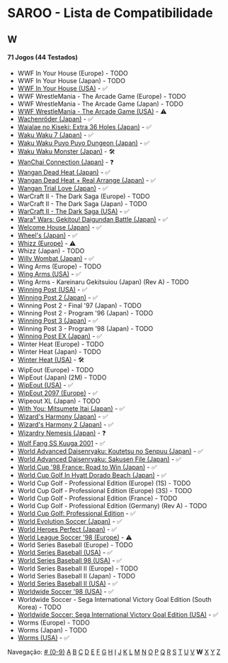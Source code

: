 # SAROO - Lista de Compatibilidade

## W

#### 71 Jogos (44 Testados)

- WWF In Your House (Europe) - TODO
- WWF In Your House (Japan) - TODO
- [WWF In Your House (USA)](../../../Regions/Retails/USA/T-8126H/01/README.md) - :white_check_mark:
- WWF WrestleMania - The Arcade Game (Europe) - TODO
- WWF WrestleMania - The Arcade Game (Japan) - TODO
- [WWF WrestleMania - The Arcade Game (USA)](../../../Regions/Retails/USA/T-8112H/01/README.md) - :warning:
- [Wachenröder (Japan)](../../../Regions/Retails/Japan/GS-9183/01/README.md) - :white_check_mark:
- [Waialae no Kiseki: Extra 36 Holes (Japan)](../../../Regions/Retails/Japan/T-11402G/01/README.md) - :white_check_mark:
- [Waku Waku 7 (Japan)](../../../Regions/Retails/Japan/T-1515G/01/README.md) - :white_check_mark:
- [Waku Waku Puyo Puyo Dungeon (Japan)](../../../Regions/Retails/Japan/T-6608G/01/README.md) - :white_check_mark:
- [Waku Waku Monster (Japan)](../../../Regions/Retails/Japan/T-16608G/01/README.md) - :hammer_and_wrench:
- [WanChai Connection (Japan)](../../../Regions/Retails/Japan/GS-9007/01/README.md) - :question:
- [Wangan Dead Heat (Japan)](../../../Regions/Retails/Japan/T-9102G/01/README.md) - :white_check_mark:
- [Wangan Dead Heat + Real Arrange (Japan)](../../../Regions/Retails/Japan/T-9103G/01/README.md) - :white_check_mark:
- [Wangan Trial Love (Japan)](../../../Regions/Retails/Japan/T-9110G/01/README.md) - :white_check_mark:
- WarCraft II - The Dark Saga (Europe) - TODO
- WarCraft II - The Dark Saga (Japan) - TODO
- [WarCraft II - The Dark Saga (USA)](../../../Regions/Retails/USA/T-5023H/01/README.md) - :white_check_mark:
- [Wara² Wars: Gekitou! Daigundan Battle (Japan)](../../../Regions/Retails/Japan/T-21507G/01/README.md) - :white_check_mark:
- [Welcome House (Japan)](../../../Regions/Retails/Japan/T-15027G/01/README.md) - :white_check_mark:
- [Wheel's (Japan)](../../../Regions/Retails/Japan/610609201/01/README.md) - :white_check_mark:
- [Whizz (Europe)](../../../Regions/Retails/Europe/T-9515H-50/01/README.md) - :warning:
- Whizz (Japan) - TODO
- [Willy Wombat (Japan)](../../../Regions/Retails/Japan/T-14306G/01/README.md) - :white_check_mark:
- Wing Arms (Europe) - TODO
- [Wing Arms (USA)](../../../Regions/Retails/USA/MK-81024/01/README.md) - :white_check_mark:
- Wing Arms - Kareinaru Gekitsuiou (Japan) (Rev A) - TODO
- [Winning Post (USA)](../../../Regions/Retails/USA/T-7602H/01/README.md) - :white_check_mark:
- [Winning Post 2 (Japan)](../../../Regions/Retails/Japan/T-7612G/01/README.md) - :white_check_mark:
- Winning Post 2 - Final '97 (Japan) - TODO
- Winning Post 2 - Program '96 (Japan) - TODO
- [Winning Post 3 (Japan)](../../../Regions/Retails/Japan/T-7660G/01/README.md) - :white_check_mark:
- Winning Post 3 - Program '98 (Japan) - TODO
- [Winning Post EX (Japan)](../../../Regions/Retails/Japan/T-7606G/01/README.md) - :white_check_mark:
- Winter Heat (Europe) - TODO
- Winter Heat (Japan) - TODO
- [Winter Heat (USA)](../../../Regions/Retails/USA/MK-81129/01/README.md) - :hammer_and_wrench:
- WipEout (Europe) - TODO
- WipEout (Japan) (2M) - TODO
- [WipEout (USA)](../../../Regions/Retails/USA/T-18601H/01/README.md) - :white_check_mark:
- [WipEout 2097 (Europe)](../../../Regions/Retails/Europe/T-11308H-50/01/README.md) - :white_check_mark:
- Wipeout XL (Japan) - TODO
- [With You: Mitsumete Itai (Japan)](../../../Regions/Retails/Japan/T-20117G/01/README.md) - :white_check_mark:
- [Wizard's Harmony (Japan)](../../../Regions/Retails/Japan/T-22001G/01/README.md) - :white_check_mark:
- [Wizard's Harmony 2 (Japan)](../../../Regions/Retails/Japan/T-22004G/01/README.md) - :white_check_mark:
- [Wizardry Nemesis (Japan)](../../../Regions/Retails/Japan/T-37001G/01/README.md) - :question:
- [Wolf Fang SS Kuuga 2001](../../../Regions/Retails/Japan/T-26105G/01/README.md) - :white_check_mark:
- [World Advanced Daisenryaku: Koutetsu no Senpuu (Japan)](../../../Regions/Retails/Japan/GS9025/01/README.md) - :white_check_mark:
- [World Advanced Daisenryaku: Sakusen File (Japan)](../../../Regions/Retails/Japan/GS-9082/01/README.md) - :white_check_mark:
- [World Cup '98 France: Road to Win (Japan)](../../../Regions/Retails/Japan/GS-9196/01/README.md) - :white_check_mark:
- [World Cup Golf In Hyatt Dorado Beach (Japan)](../../../Regions/Retails/Japan/T-7301G/01/README.md) - :white_check_mark:
- World Cup Golf - Professional Edition (Europe) (1S) - TODO
- World Cup Golf - Professional Edition (Europe) (3S) - TODO
- World Cup Golf - Professional Edition (France) - TODO
- World Cup Golf - Professional Edition (Germany) (Rev A) - TODO
- [World Cup Golf: Professional Edition](../../../Regions/Retails/USA/T-7903H/01/README.md) - :white_check_mark:
- [World Evolution Soccer (Japan)](../../../Regions/Retails/Japan/T-2002G/01/README.md) - :white_check_mark:
- [World Heroes Perfect (Japan)](../../../Regions/Retails/Japan/T-3103G/01/README.md) - :white_check_mark:
- [World League Soccer '98 (Europe)](../../../Regions/Retails/Europe/MK-81181/01/README.md) - :warning:
- World Series Baseball (Europe) - TODO
- [World Series Baseball (USA)](../../../Regions/Retails/USA/MK-81109/01/README.md) - :white_check_mark:
- [World Series Baseball 98 (USA)](../../../Regions/Retails/USA/MK-81127/01/README.md) - :white_check_mark:
- World Series Baseball II (Europe) - TODO
- World Series Baseball II (Japan) - TODO
- [World Series Baseball II (USA)](../../../Regions/Retails/USA/MK-81113/01/README.md) - :white_check_mark:
- [Worldwide Soccer '98 (USA)](../../../Regions/Retails/USA/MK-81123/01/README.md) - :white_check_mark:
- Worldwide Soccer - Sega International Victory Goal Edition (South Korea) - TODO
- [Worldwide Soccer: Sega International Victory Goal Edition (USA)](../../../Regions/Retails/USA/MK-81105/01/README.md) - :white_check_mark:
- Worms (Europe) - TODO
- Worms (Japan) - TODO
- [Worms (USA)](../../../Regions/Retails/USA/T-16403H/01/README.md) - :white_check_mark:

Navegação:
[# (0-9)](./09.md) [A](./A.md) [B](./B.md) [C](./C.md) [D](./D.md) [E](./E.md) [F](./F.md) [G](./G.md) [H](./H.md) [I](./I.md) [J](./J.md) [K](./K.md) [L](./L.md) [M](./M.md) [N](./N.md) [O](./O.md) [P](./P.md) [Q](./Q.md) [R](./R.md) [S](./S.md) [T](./T.md) [U](./U.md) [V](./V.md) **W** [X](./X.md) [Y](./Y.md) [Z](./Z.md)
